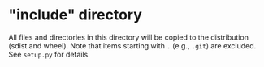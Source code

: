 # "include" directory

All files and directories in this directory will be copied to the distribution (sdist and wheel).
Note that items starting with `.` (e.g., `.git`) are excluded.
See `setup.py` for details.
